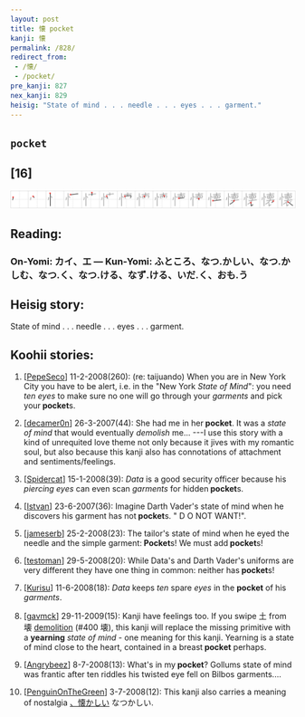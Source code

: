 ```yaml
---
layout: post
title: 懐 pocket
kanji: 懐
permalink: /828/
redirect_from:
 - /懐/
 - /pocket/
pre_kanji: 827
nex_kanji: 829
heisig: "State of mind . . . needle . . . eyes . . . garment."
---
```


## `pocket`

## [16]

<div class="stroke"><img src="../images/E68790.png" /></div>

## Reading:

### On-Yomi: カイ、エ &mdash; Kun-Yomi: ふところ、なつ.かしい、なつ.かしむ、なつ.く、なつ.ける、なず.ける、いだ.く、おも.う

## Heisig story:

State of mind . . . needle . . . eyes . . . garment.

## Koohii stories:

1) [<a href="http://kanji.koohii.com/profile/PepeSeco">PepeSeco</a>] 11-2-2008(260): (re: taijuando) When you are in New York City you have to be alert, i.e. in the &quot;New York <em>State of Mind</em>&quot;: you need <em>ten</em> <em>eyes</em> to make sure no one will go through your <em>garments</em> and pick your<strong> pocket</strong>s.

2) [<a href="http://kanji.koohii.com/profile/decamer0n">decamer0n</a>] 26-3-2007(44): She had me in her<strong> pocket</strong>. It was a <em>state of mind</em> that would eventually <em>demolish</em> me... ---I use this story with a kind of unrequited love theme not only because it jives with my romantic soul, but also because this kanji also has connotations of attachment and sentiments/feelings.

3) [<a href="http://kanji.koohii.com/profile/Spidercat">Spidercat</a>] 15-1-2008(39): <em>Data</em> is a good security officer because his <em>piercing eyes</em> can even scan <em>garments</em> for hidden<strong> pocket</strong>s.

4) [<a href="http://kanji.koohii.com/profile/Istvan">Istvan</a>] 23-6-2007(36): Imagine Darth Vader&#039;s state of mind when he discovers his garment has not<strong> pocket</strong>s. &quot; D O NOT WANT!&quot;.

5) [<a href="http://kanji.koohii.com/profile/jameserb">jameserb</a>] 25-2-2008(23): The tailor&#039;s state of mind when he eyed the needle and the simple garment:<strong> Pocket</strong>s! We must add<strong> pocket</strong>s!

6) [<a href="http://kanji.koohii.com/profile/testoman">testoman</a>] 29-5-2008(20): While Data&#039;s and Darth Vader&#039;s uniforms are very different they have one thing in common: neither has<strong> pocket</strong>s!

7) [<a href="http://kanji.koohii.com/profile/Kurisu">Kurisu</a>] 11-6-2008(18): <em>Data</em> keeps <em>ten</em> spare <em>eyes</em> in the <strong>pocket</strong> of his <em>garments</em>.

8) [<a href="http://kanji.koohii.com/profile/gavmck">gavmck</a>] 29-11-2009(15): Kanji have feelings too. If you swipe 土 from 壊 <a href="../400">demolition</a> (#400 壊), this kanji will replace the missing primitive with a <strong>yearning</strong> <em>state of mind</em> - one meaning for this kanji. Yearning is a state of mind close to the heart, contained in a breast<strong> pocket</strong> perhaps.

9) [<a href="http://kanji.koohii.com/profile/Angrybeez">Angrybeez</a>] 8-7-2008(13): What&#039;s in my<strong> pocket</strong>? Gollums state of mind was frantic after ten riddles his twisted eye fell on Bilbos garments....

10) [<a href="http://kanji.koohii.com/profile/PenguinOnTheGreen">PenguinOnTheGreen</a>] 3-7-2008(12): This kanji also carries a meaning of nostalgia <a href="midori://search?text=、懐かしい">、懐かしい</a> なつかしい.
